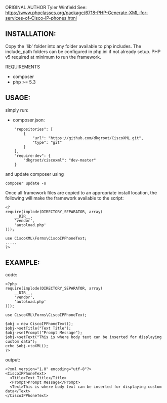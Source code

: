 ORIGINAL AUTHOR
Tyler Winfield <contact>
See: https://www.phpclasses.org/package/6718-PHP-Generate-XML-for-services-of-Cisco-IP-phones.html

INSTALLATION:
------------------------
Copy the 'lib' folder into any folder available to php includes.  The include_path folders can be configured in php.ini if not already setup.
PHP v5 required at minimum to run the framework.

REQUIREMENTS
* composer
* php >= 5.3

USAGE:
------------------------
simply run:
* composer.json:
```
    "repositories": [
        {
            "url": "https://github.com/dkgroot/CiscoXML.git",
            "type": "git"
        }
    ],
    "require-dev": {
        "dkgroot/ciscoxml": "dev-master"
    }
```
and update composer using
```
composer update -o
```
Once all framework files are copied to an appropriate install location, the following will make the framework available to the script:
```
<?
require(implode(DIRECTORY_SEPARATOR, array(
    __DIR__,
    'vendor',
    'autoload.php'
)));

use CiscoXML\Forms\CiscoIPPhoneText;
.....
?>
```

EXAMPLE:
------------------------
code:
```
<?php
require(implode(DIRECTORY_SEPARATOR, array(
    __DIR__,
    'vendor',
    'autoload.php'
)));

use CiscoXML\Forms\CiscoIPPhoneText;

$obj = new CiscoIPPhoneText();
$obj->setTitle("Text Title");
$obj->setPrompt("Prompt Message");
$obj->setText("This is where body text can be inserted for displaying custom data");
echo $obj->toXML();
?>
```

output:
```
<?xml version="1.0" encoding="utf-8"?>
<CiscoIPPhoneText>
  <Title>Text Title</Title>
  <Prompt>Prompt Message</Prompt>
  <Text>This is where body text can be inserted for displaying custom data</Text>
</CiscoIPPhoneText>
```
